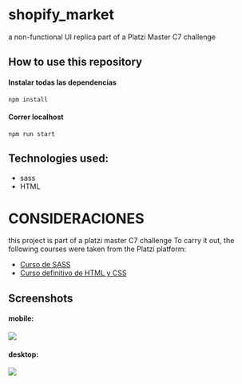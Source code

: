 # shopify_market
a non-functional UI replica part of a Platzi Master C7 challenge

## How to use this repository

#### Instalar todas las dependencias
	npm install

#### Correr localhost

	npm run start
  
## Technologies used:
- sass
- HTML

# CONSIDERACIONES
this project is part of a platzi master C7 challenge To carry it out, the following courses were taken from the Platzi platform:
- [Curso de SASS](https://platzi.com/clases/sass/ "Curso de SASS")
- [Curso definitivo de HTML y CSS](https://platzi.com/clases/html-css/ "Curso definitivo de HTML y CSS")

## Screenshots

#### mobile: 
![](https://i.ibb.co/V2g2pPX/bostjanrivera-github-io-shopify-market.png)
#### desktop:
![](https://i.ibb.co/gWKtt0p/bostjanrivera-github-io-shopify-market-1.png)
